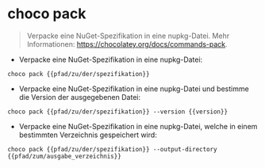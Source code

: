 # choco pack

> Verpacke eine NuGet-Spezifikation in eine nupkg-Datei.
> Mehr Informationen: <https://chocolatey.org/docs/commands-pack>.

- Verpacke eine NuGet-Spezifikation in eine nupkg-Datei:

`choco pack {{pfad/zu/der/spezifikation}}`

- Verpacke eine NuGet-Spezifikation in eine nupkg-Datei und bestimme die Version der ausgegebenen Datei:

`choco pack {{pfad/zu/der/spezifikation}} --version {{version}}`

- Verpacke eine NuGet-Spezifikation in eine nupkg-Datei, welche in einem bestimmten Verzeichnis gespeichert wird:

`choco pack {{pfad/zu/der/spezifikation}} --output-directory {{pfad/zum/ausgabe_verzeichnis}}`
